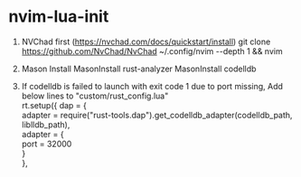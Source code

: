 # nvim-lua-init
1. NVChad first (https://nvchad.com/docs/quickstart/install)
   git clone https://github.com/NvChad/NvChad ~/.config/nvim --depth 1 && nvim  
  
2. Mason Install
   MasonInstall rust-analyzer
   MasonInstall codelldb

3. If codelldb is failed to launch with exit code 1 due to port missing,
   Add below lines to "custom/rust_config.lua"     
   rt.setup({
   dap = {  
    adapter = require("rust-tools.dap").get_codelldb_adapter(codelldb_path, liblldb_path),  
    adapter = {  
      port = 32000  
    }  
  },  
   
